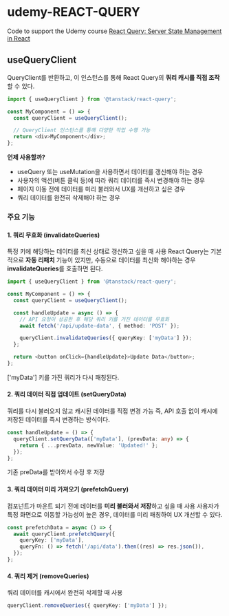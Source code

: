 # udemy-REACT-QUERY

Code to support the Udemy course [React Query: Server State Management in React](https://www.udemy.com/course/learn-react-query/?couponCode=REACT-QUERY-GITHUB)

## useQueryClient

QueryClient를 반환하고, 이 인스턴스를 통해 React Query의 **쿼리 캐시를 직접 조작**할 수 있다.

```typescript
import { useQueryClient } from '@tanstack/react-query';

const MyComponent = () => {
  const queryClient = useQueryClient();

  // QueryClient 인스턴스를 통해 다양한 작업 수행 가능
  return <div>MyComponent</div>;
};
```

**언제 사용할까?**

- useQuery 또는 useMutation을 사용하면서 데이터를 갱신해야 하는 경우
- 사용자의 액션(버튼 클릭 등)에 따라 쿼리 데이터를 즉시 변경해야 하는 경우
- 페이지 이동 전에 데이터를 미리 불러와서 UX를 개선하고 싶은 경우
- 쿼리 데이터를 완전히 삭제해야 하는 경우

### 주요 기능

#### 1. 쿼리 무효화 (invalidateQueries)

특정 키에 해당하는 데이터를 최신 상태로 갱신하고 싶을 때 사용
React Query는 기본적으로 **자동 리패치** 기능이 있지만, 수동으로 데이터를 최신화 해야하는 경우 **invalidateQueries**를 호출하면 된다.

```typescript
import { useQueryClient } from '@tanstack/react-query';

const MyComponent = () => {
  const queryClient = useQueryClient();

  const handleUpdate = async () => {
    // API 요청이 성공한 후 해당 쿼리 키를 가진 데이터를 무효화
    await fetch('/api/update-data', { method: 'POST' });

    queryClient.invalidateQueries({ queryKey: ['myData'] });
  };

  return <button onClick={handleUpdate}>Update Data</button>;
};
```

['myData'] 키를 가진 쿼리가 다시 패칭된다.

#### 2. 쿼리 데이터 직접 업데이트 (setQueryData)

쿼리를 다시 불러오지 않고 캐시된 데이터를 직접 변경 가능
즉, API 호출 없이 캐시에 저장된 데이터를 즉시 변경하는 방식이다.

```typescript
const handleUpdate = () => {
  queryClient.setQueryData(['myData'], (prevData: any) => {
    return { ...prevData, newValue: 'Updated!' };
  });
};
```

기존 preData를 받아와서 수정 후 저장

#### 3. 쿼리 데이터 미리 가져오기 (prefetchQuery)

컴포넌트가 마운트 되기 전에 데이터를 **미리 불러와서 저장**하고 싶을 때 사용
사용자가 특정 화면으로 이동할 가능성이 높은 경우, 데이터를 미리 패칭하여 UX 개선할 수 있다.

```typescript
const prefetchData = async () => {
  await queryClient.prefetchQuery({
    queryKey: ['myData'],
    queryFn: () => fetch('/api/data').then((res) => res.json()),
  });
};
```

#### 4. 쿼리 제거 (removeQueries)

쿼리 데이터를 캐시에서 완전히 삭제할 때 사용

```typescript
queryClient.removeQueries({ queryKey: ['myData'] });
```
